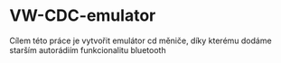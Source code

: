 # VW-CDC-emulator
Cílem této práce je vytvořit emulátor cd měniče, díky kterému dodáme starším autorádiím funkcionalitu bluetooth
